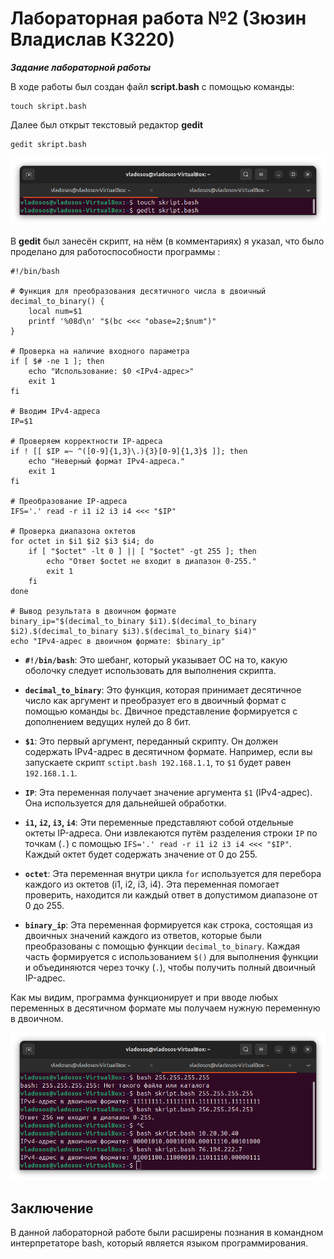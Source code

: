 # Лабораторная работа №2 (Зюзин Владислав К3220)

***Задание лабораторной работы***

В ходе работы был создан файл **script.bash** с помощью команды:
```
touch skript.bash
```
Далее был открыт текстовый редактор **gedit**
```
gedit skript.bash
```
![-1st prtsc](png1.png)

В **gedit** был занесён скрипт, на нём (в комментариях) я указал, что было проделано для работоспособности программы : 
```
#!/bin/bash

# Функция для преобразования десятичного числа в двоичный
decimal_to_binary() {
    local num=$1
    printf '%08d\n' "$(bc <<< "obase=2;$num")"
}

# Проверка на наличие входного параметра
if [ $# -ne 1 ]; then
    echo "Использование: $0 <IPv4-адрес>"
    exit 1
fi

# Вводим IPv4-адреса
IP=$1

# Проверяем корректности IP-адреса
if ! [[ $IP =~ ^([0-9]{1,3}\.){3}[0-9]{1,3}$ ]]; then
    echo "Неверный формат IPv4-адреса."
    exit 1
fi

# Преобразование IP-адреса
IFS='.' read -r i1 i2 i3 i4 <<< "$IP"

# Проверка диапазона октетов
for octet in $i1 $i2 $i3 $i4; do
    if [ "$octet" -lt 0 ] || [ "$octet" -gt 255 ]; then
        echo "Ответ $octet не входит в диапазон 0-255."
        exit 1
    fi
done

# Вывод результата в двоичном формате
binary_ip="$(decimal_to_binary $i1).$(decimal_to_binary $i2).$(decimal_to_binary $i3).$(decimal_to_binary $i4)"
echo "IPv4-адрес в двоичном формате: $binary_ip"
```
- **`#!/bin/bash`**: Это шебанг, который указывает ОС на то, какую оболочку следует использовать для выполнения скрипта.
- **`decimal_to_binary`**: Это функция, которая принимает десятичное число как аргумент и преобразует его в двоичный формат с помощью команды `bc`. Двичное представление формируется с дополнением ведущих нулей до 8 бит.

- **`$1`**: Это первый аргумент, переданный скрипту. Он должен содержать IPv4-адрес в десятичном формате. Например, если вы запускаете скрипт `sctipt.bash 192.168.1.1`, то `$1` будет равен `192.168.1.1`.

- **`IP`**: Эта переменная получает значение аргумента `$1` (IPv4-адрес). Она используется для дальнейшей обработки.

- **`i1`, `i2`, `i3`, `i4`**: Эти переменные представляют собой отдельные октеты IP-адреса. Они извлекаются путём разделения строки `IP` по точкам (`.`) с помощью `IFS='.' read -r i1 i2 i3 i4 <<< "$IP"`. Каждый октет будет содержать значение от 0 до 255.

- **`octet`**: Эта переменная внутри цикла `for` используется для перебора каждого из октетов (i1, i2, i3, i4). Эта переменная помогает проверить, находится ли каждый ответ в допустимом диапазоне от 0 до 255.

- **`binary_ip`**: Эта переменная формируется как строка, состоящая из двоичных значений каждого из ответов, которые были преобразованы с помощью функции `decimal_to_binary`. Каждая часть формируется с использованием `$()` для выполнения функции и объединяются через точку (`.`), чтобы получить полный двоичный IP-адрес.

Как мы видим, программа функционирует и при вводе любых переменных в десятичном формате мы получаем нужную переменную в двоичном.

![0st prtsc](png2.png)

## Заключение

В данной лабораторной работе были расширены познания в командном интерпретаторе bash, который является языĸом программирования.

